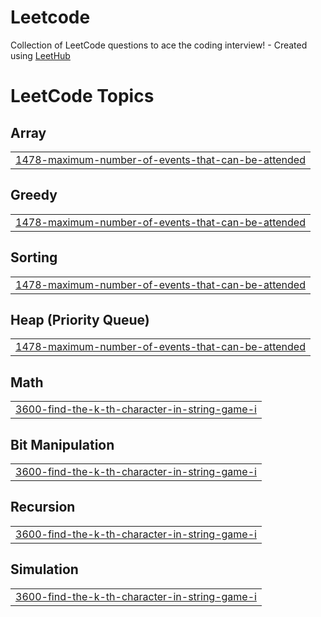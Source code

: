 # Leetcode
Collection of LeetCode questions to ace the coding interview! - Created using [LeetHub](https://github.com/QasimWani/LeetHub)

<!---LeetCode Topics Start-->
# LeetCode Topics
## Array
|  |
| ------- |
| [1478-maximum-number-of-events-that-can-be-attended](https://github.com/Amarsingh05/Leetcode/tree/master/1478-maximum-number-of-events-that-can-be-attended) |
## Greedy
|  |
| ------- |
| [1478-maximum-number-of-events-that-can-be-attended](https://github.com/Amarsingh05/Leetcode/tree/master/1478-maximum-number-of-events-that-can-be-attended) |
## Sorting
|  |
| ------- |
| [1478-maximum-number-of-events-that-can-be-attended](https://github.com/Amarsingh05/Leetcode/tree/master/1478-maximum-number-of-events-that-can-be-attended) |
## Heap (Priority Queue)
|  |
| ------- |
| [1478-maximum-number-of-events-that-can-be-attended](https://github.com/Amarsingh05/Leetcode/tree/master/1478-maximum-number-of-events-that-can-be-attended) |
## Math
|  |
| ------- |
| [3600-find-the-k-th-character-in-string-game-i](https://github.com/Amarsingh05/Leetcode/tree/master/3600-find-the-k-th-character-in-string-game-i) |
## Bit Manipulation
|  |
| ------- |
| [3600-find-the-k-th-character-in-string-game-i](https://github.com/Amarsingh05/Leetcode/tree/master/3600-find-the-k-th-character-in-string-game-i) |
## Recursion
|  |
| ------- |
| [3600-find-the-k-th-character-in-string-game-i](https://github.com/Amarsingh05/Leetcode/tree/master/3600-find-the-k-th-character-in-string-game-i) |
## Simulation
|  |
| ------- |
| [3600-find-the-k-th-character-in-string-game-i](https://github.com/Amarsingh05/Leetcode/tree/master/3600-find-the-k-th-character-in-string-game-i) |
<!---LeetCode Topics End-->